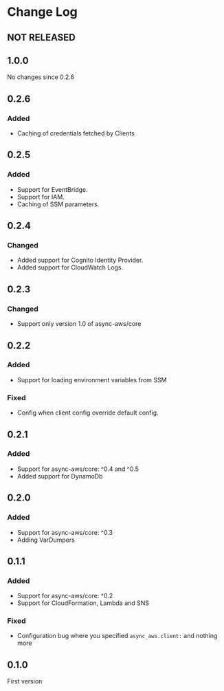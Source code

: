 # Change Log

## NOT RELEASED

## 1.0.0

No changes since 0.2.6

## 0.2.6

### Added

- Caching of credentials fetched by Clients

## 0.2.5

### Added
- Support for EventBridge.
- Support for IAM.
- Caching of SSM parameters.

## 0.2.4

### Changed

- Added support for Cognito Identity Provider.
- Added support for CloudWatch Logs.

## 0.2.3

### Changed

- Support only version 1.0 of async-aws/core

## 0.2.2

### Added

- Support for loading environment variables from SSM

### Fixed

- Config when client config override default config.

## 0.2.1

### Added

- Support for async-aws/core: ^0.4 and ^0.5
- Added support for DynamoDb

## 0.2.0

### Added

- Support for async-aws/core: ^0.3
- Adding VarDumpers

## 0.1.1

### Added

- Support for async-aws/core: ^0.2
- Support for CloudFormation, Lambda and SNS

### Fixed

- Configuration bug where you specified `async_aws.client:` and nothing more

## 0.1.0

First version
